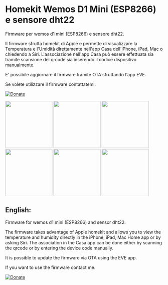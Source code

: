 # Homekit Wemos D1 Mini (ESP8266) e sensore dht22

Firmware per wemos d1 mini (ESP8266) e sensore dht22.

Il firmware sfrutta homekit di Apple e permette di visualizzare la Temperatura e l'Umidità direttamente nell'app Casa dell'iPhone, iPad, Mac o
chiedendo a Siri. L'associazione nell'app Casa può essere effettuata sia tramite scansione del qrcode sia inserendo il codice dispositivo manualmente.

E' possibile aggiornare il firmware tramite OTA sfruttando l'app EVE.

Se volete utilizzare il firmware contattatemi.

[![Donate](https://img.shields.io/badge/Donate-PayPal-green.svg)](francescoalg@msn.com)

<img src="https://user-images.githubusercontent.com/7750267/68319111-138cc400-00be-11ea-8edc-804c6109f5f1.png" width="150"> <img src="https://user-images.githubusercontent.com/7750267/68319262-53ec4200-00be-11ea-8022-bfc96f08efe9.png" width="150" > <img src="https://user-images.githubusercontent.com/7750267/68319322-70887a00-00be-11ea-80e8-7444d162b8aa.png" width="150" > <img src="https://user-images.githubusercontent.com/7750267/68319405-931a9300-00be-11ea-92a4-73edb3b99423.png" width="150" > <img src="https://user-images.githubusercontent.com/7750267/68319494-b3e2e880-00be-11ea-8c10-047b14a8f4fb.png" width="150" > <img src="https://user-images.githubusercontent.com/7750267/68320143-b560e080-00bf-11ea-873c-ca91f3e10f54.png" width="150" >

<h2>English: </h2>

Firmware for wemos d1 mini (ESP8266) and sensor dht22.

The firmware takes advantage of Apple homekit and allows you to view the temperature and humidity directly in the iPhone, iPad, Mac Home app or by asking Siri. The association in the Casa app can be done either by scanning the qrcode or by entering the device code manually.

It is possible to update the firmware via OTA using the EVE app.

If you want to use the firmware contact me.

[![Donate](https://img.shields.io/badge/Donate-PayPal-green.svg)](francescoalg@msn.com)
